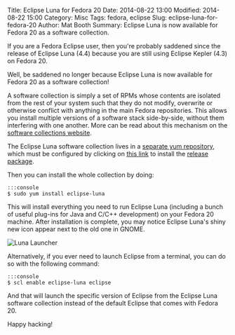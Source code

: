 Title: Eclipse Luna for Fedora 20
Date: 2014-08-22 13:00
Modified: 2014-08-22 15:00
Category: Misc
Tags: fedora, eclipse
Slug: eclipse-luna-for-fedora-20
Author: Mat Booth
Summary: Eclipse Luna is now available for Fedora 20 as a software collection.

If you are a Fedora Eclipse user, then you're probably saddened since the release of Eclipse Luna (4.4) because you are still using Eclipse Kepler (4.3) on Fedora 20.

Well, be saddened no longer because Eclipse Luna is now available for Fedora 20 as a software collection!

A software collection is simply a set of RPMs whose contents are isolated from the rest of your system such that they do not modify, overwrite or otherwise conflict with anything in the main Fedora repositories. This allows you install multiple versions of a software stack side-by-side, without them interfering with one another. More can be read about this mechanism on the [software collections website](https://www.softwarecollections.org/en/).

The Eclipse Luna software collection lives in a [separate yum repository](https://www.softwarecollections.org/en/scls/mbooth/eclipse-luna/), which must be configured by clicking on [this link](http://copr-be.cloud.fedoraproject.org/results/mbooth/eclipse-luna/fedora-20-x86_64/eclipse-luna-1.0-11.fc21/eclipse-luna-release-1.0-11.fc20.noarch.rpm) to install the [release package](http://copr-be.cloud.fedoraproject.org/results/mbooth/eclipse-luna/fedora-20-x86_64/eclipse-luna-1.0-11.fc21/eclipse-luna-release-1.0-11.fc20.noarch.rpm).

Then you can install the whole collection by doing:

    :::console
    $ sudo yum install eclipse-luna

This will install everything you need to run Eclipse Luna (including a bunch of useful plug-ins for Java and C/C++ development) on your Fedora 20 machine. After installation is complete, you may notice Eclipse Luna's shiny new icon appear next to the old one in GNOME.

![Luna Launcher]({filename}/images/eclipse-luna-f20-launcher.png)

Alternatively, if you ever need to launch Eclipse from a terminal, you can do so with the following command:

    :::console
    $ scl enable eclipse-luna eclipse

And that will launch the specific version of Eclipse from the Eclipse Luna software collection instead of the default Eclipse that comes with Fedora 20.

Happy hacking!

